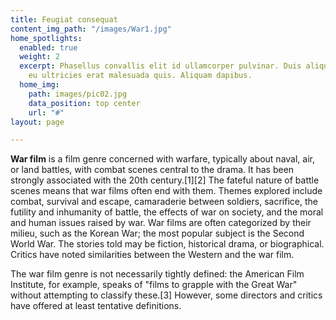 ```yaml
---
title: Feugiat consequat
content_img_path: "/images/War1.jpg"
home_spotlights:
  enabled: true
  weight: 2
  excerpt: Phasellus convallis elit id ullamcorper pulvinar. Duis aliquam turpis mauris,
    eu ultricies erat malesuada quis. Aliquam dapibus.
  home_img:
    path: images/pic02.jpg
    data_position: top center
    url: "#"
layout: page

---
```

**War film** is a film genre concerned with warfare, typically about naval, air, or land battles, with combat scenes central to the drama. It has been strongly associated with the 20th century.\[1\]\[2\] The fateful nature of battle scenes means that war films often end with them. Themes explored include combat, survival and escape, camaraderie between soldiers, sacrifice, the futility and inhumanity of battle, the effects of war on society, and the moral and human issues raised by war. War films are often categorized by their milieu, such as the Korean War; the most popular subject is the Second World War. The stories told may be fiction, historical drama, or biographical. Critics have noted similarities between the Western and the war film.

The war film genre is not necessarily tightly defined: the American Film Institute, for example, speaks of "films to grapple with the Great War" without attempting to classify these.\[3\] However, some directors and critics have offered at least tentative definitions.